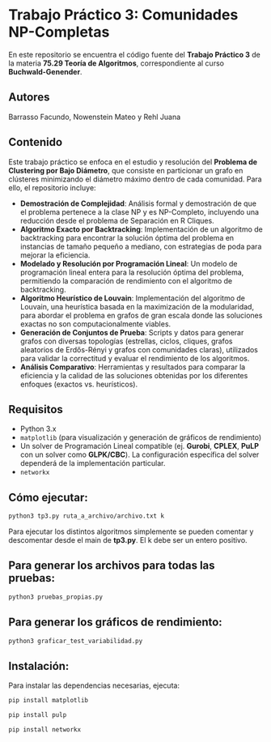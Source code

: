 # Trabajo Práctico 3: Comunidades NP-Completas

En este repositorio se encuentra el código fuente del **Trabajo Práctico 3** de la materia **75.29 Teoría de Algoritmos**, correspondiente al curso **Buchwald-Genender**.

## Autores
Barrasso Facundo, Nowenstein Mateo y Rehl Juana
 
## Contenido

Este trabajo práctico se enfoca en el estudio y resolución del **Problema de Clustering por Bajo Diámetro**, que consiste en particionar un grafo en clústeres minimizando el diámetro máximo dentro de cada comunidad. Para ello, el repositorio incluye:

- **Demostración de Complejidad**: Análisis formal y demostración de que el problema pertenece a la clase NP y es NP-Completo, incluyendo una reducción desde el problema de Separación en R Cliques.
- **Algoritmo Exacto por Backtracking**: Implementación de un algoritmo de backtracking para encontrar la solución óptima del problema en instancias de tamaño pequeño a mediano, con estrategias de poda para mejorar la eficiencia.
- **Modelado y Resolución por Programación Lineal**: Un modelo de programación lineal entera para la resolución óptima del problema, permitiendo la comparación de rendimiento con el algoritmo de backtracking.
- **Algoritmo Heurístico de Louvain**: Implementación del algoritmo de Louvain, una heurística basada en la maximización de la modularidad, para abordar el problema en grafos de gran escala donde las soluciones exactas no son computacionalmente viables.
- **Generación de Conjuntos de Prueba**: Scripts y datos para generar grafos con diversas topologías (estrellas, ciclos, cliques, grafos aleatorios de Erdős-Rényi y grafos con comunidades claras), utilizados para validar la correctitud y evaluar el rendimiento de los algoritmos.
- **Análisis Comparativo**: Herramientas y resultados para comparar la eficiencia y la calidad de las soluciones obtenidas por los diferentes enfoques (exactos vs. heurísticos).

## Requisitos

- Python 3.x  
- `matplotlib` (para visualización y generación de gráficos de rendimiento)  
- Un solver de Programación Lineal compatible (ej. **Gurobi**, **CPLEX**, **PuLP** con un solver como **GLPK/CBC**). La configuración específica del solver dependerá de la implementación particular.
-  `networkx`  

## Cómo ejecutar:

```bash
python3 tp3.py ruta_a_archivo/archivo.txt k
```
Para ejecutar los distintos algoritmos simplemente se pueden comentar y descomentar desde el main de  **tp3.py**. El k debe ser un entero positivo.

## Para generar los archivos para todas las pruebas:

```bash
python3 pruebas_propias.py
```

## Para generar los gráficos de rendimiento:
```bash
python3 graficar_test_variabilidad.py
```

## Instalación:

Para instalar las dependencias necesarias, ejecuta:

```bash
pip install matplotlib

pip install pulp

pip install networkx

